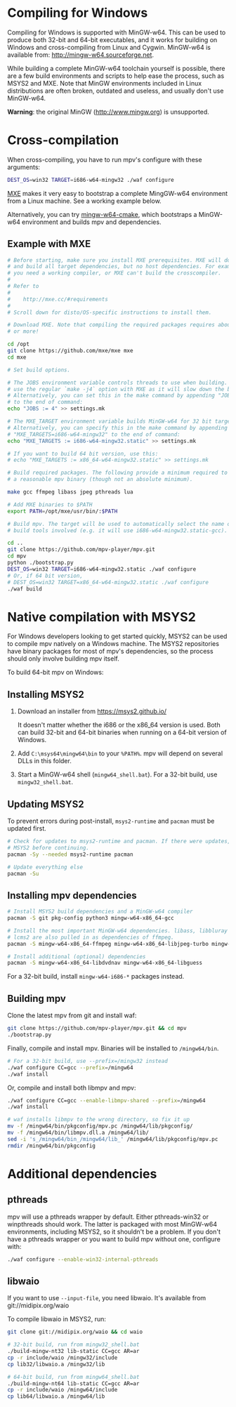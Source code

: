 Compiling for Windows
=====================

Compiling for Windows is supported with MinGW-w64. This can be used to produce
both 32-bit and 64-bit executables, and it works for building on Windows and
cross-compiling from Linux and Cygwin. MinGW-w64 is available from:
http://mingw-w64.sourceforge.net.

While building a complete MinGW-w64 toolchain yourself is possible, there are a
few build environments and scripts to help ease the process, such as MSYS2 and
MXE. Note that MinGW environments included in Linux distributions are often
broken, outdated and useless, and usually don't use MinGW-w64.

**Warning**: the original MinGW (http://www.mingw.org) is unsupported.

Cross-compilation
=================

When cross-compiling, you have to run mpv's configure with these arguments:

```bash
DEST_OS=win32 TARGET=i686-w64-mingw32 ./waf configure
```

[MXE](http://mxe.cc) makes it very easy to bootstrap a complete MingGW-w64
environment from a Linux machine. See a working example below.

Alternatively, you can try [mingw-w64-cmake](https://github.com/lachs0r/mingw-w64-cmake),
which bootstraps a MinGW-w64 environment and builds mpv and dependencies.

Example with MXE
----------------

```bash
# Before starting, make sure you install MXE prerequisites. MXE will download
# and build all target dependencies, but no host dependencies. For example,
# you need a working compiler, or MXE can't build the crosscompiler.
#
# Refer to
#
#    http://mxe.cc/#requirements
#
# Scroll down for disto/OS-specific instructions to install them.

# Download MXE. Note that compiling the required packages requires about 1.4 GB
# or more!

cd /opt
git clone https://github.com/mxe/mxe mxe
cd mxe

# Set build options.

# The JOBS environment variable controls threads to use when building. DO NOT
# use the regular `make -j4` option with MXE as it will slow down the build.
# Alternatively, you can set this in the make command by appending "JOBS=4"
# to the end of command:
echo "JOBS := 4" >> settings.mk

# The MXE_TARGET environment variable builds MinGW-w64 for 32 bit targets.
# Alternatively, you can specify this in the make command by appending
# "MXE_TARGETS=i686-w64-mingw32" to the end of command:
echo "MXE_TARGETS := i686-w64-mingw32.static" >> settings.mk

# If you want to build 64 bit version, use this:
# echo "MXE_TARGETS := x86_64-w64-mingw32.static" >> settings.mk

# Build required packages. The following provide a minimum required to build
# a reasonable mpv binary (though not an absolute minimum).

make gcc ffmpeg libass jpeg pthreads lua

# Add MXE binaries to $PATH
export PATH=/opt/mxe/usr/bin/:$PATH

# Build mpv. The target will be used to automatically select the name of the
# build tools involved (e.g. it will use i686-w64-mingw32.static-gcc).

cd ..
git clone https://github.com/mpv-player/mpv.git
cd mpv
python ./bootstrap.py
DEST_OS=win32 TARGET=i686-w64-mingw32.static ./waf configure
# Or, if 64 bit version,
# DEST_OS=win32 TARGET=x86_64-w64-mingw32.static ./waf configure
./waf build
```

Native compilation with MSYS2
=============================

For Windows developers looking to get started quickly, MSYS2 can be used to
compile mpv natively on a Windows machine. The MSYS2 repositories have binary
packages for most of mpv's dependencies, so the process should only involve
building mpv itself.

To build 64-bit mpv on Windows:

Installing MSYS2
----------------

1. Download an installer from https://msys2.github.io/

   It doesn't matter whether the i686 or the x86_64 version is used. Both can
   build 32-bit and 64-bit binaries when running on a 64-bit version of Windows.

2. Add ``C:\msys64\mingw64\bin`` to your ``%PATH%``. mpv will depend on several
   DLLs in this folder.

3. Start a MinGW-w64 shell (``mingw64_shell.bat``). For a 32-bit build, use
   ``mingw32_shell.bat``.

Updating MSYS2
--------------

To prevent errors during post-install, ``msys2-runtime`` and ``pacman`` must be
updated first.

```bash
# Check for updates to msys2-runtime and pacman. If there were updates, restart
# MSYS2 before continuing.
pacman -Sy --needed msys2-runtime pacman

# Update everything else
pacman -Su
```

Installing mpv dependencies
---------------------------

```bash
# Install MSYS2 build dependencies and a MinGW-w64 compiler
pacman -S git pkg-config python3 mingw-w64-x86_64-gcc

# Install the most important MinGW-w64 dependencies. libass, libbluray and
# lcms2 are also pulled in as dependencies of ffmpeg.
pacman -S mingw-w64-x86_64-ffmpeg mingw-w64-x86_64-libjpeg-turbo mingw-w64-x86_64-lua51

# Install additional (optional) dependencies
pacman -S mingw-w64-x86_64-libdvdnav mingw-w64-x86_64-libguess
```

For a 32-bit build, install ``mingw-w64-i686-*`` packages instead.

Building mpv
------------

Clone the latest mpv from git and install waf:

```bash
git clone https://github.com/mpv-player/mpv.git && cd mpv
./bootstrap.py
```

Finally, compile and install mpv. Binaries will be installed to
``/mingw64/bin``.

```bash
# For a 32-bit build, use --prefix=/mingw32 instead
./waf configure CC=gcc --prefix=/mingw64
./waf install
```

Or, compile and install both libmpv and mpv:

```bash
./waf configure CC=gcc --enable-libmpv-shared --prefix=/mingw64
./waf install

# waf installs libmpv to the wrong directory, so fix it up
mv -f /mingw64/bin/pkgconfig/mpv.pc /mingw64/lib/pkgconfig/
mv -f /mingw64/bin/libmpv.dll.a /mingw64/lib/
sed -i 's_/mingw64/bin_/mingw64/lib_' /mingw64/lib/pkgconfig/mpv.pc
rmdir /mingw64/bin/pkgconfig
```

Additional dependencies
=======================

pthreads
--------

mpv will use a pthreads wrapper by default. Either pthreads-win32 or
winpthreads should work. The latter is packaged with most MinGW-w64
environments, including MSYS2, so it shouldn't be a problem. If you don't have
a pthreads wrapper or you want to build mpv without one, configure with:

```bash
./waf configure --enable-win32-internal-pthreads
```

libwaio
-------

If you want to use ``--input-file``, you need libwaio. It's available from
git://midipix.org/waio

To compile libwaio in MSYS2, run:

```bash
git clone git://midipix.org/waio && cd waio

# 32-bit build, run from mingw32_shell.bat
./build-mingw-nt32 lib-static CC=gcc AR=ar
cp -r include/waio /mingw32/include
cp lib32/libwaio.a /mingw32/lib

# 64-bit build, run from mingw64_shell.bat
./build-mingw-nt64 lib-static CC=gcc AR=ar
cp -r include/waio /mingw64/include
cp lib64/libwaio.a /mingw64/lib
```
